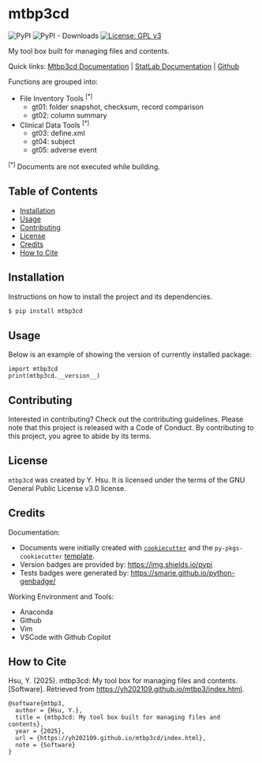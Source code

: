 # mtbp3cd

![PyPI](https://img.shields.io/pypi/v/mtbp3cd?label=pypi%20package)
![PyPI - Downloads](https://img.shields.io/pypi/dm/mtbp3cd)
[![License: GPL v3](https://img.shields.io/badge/License-GPLv3-blue.svg)](https://www.gnu.org/licenses/gpl-3.0)

My tool box built for managing files and contents.

Quick links: 
[Mtbp3cd Documentation](https://yh202109.github.io/mtbp3cd/index.html) |
[StatLab Documentation](https://yh202109.github.io/mtbp3Lab/index.html) |
[Github](https://github.com/yh202109/mtbp3cd) 

Functions are grouped into:

- File Inventory Tools <sup>[*]</sup>
  - gt01: folder snapshot, checksum, record comparison
  - gt02: column summary 
- Clinical Data Tools <sup>[*]</sup>
  - gt03: define.xml
  - gt04: subject
  - gt05: adverse event

<sup>[*]</sup> Documents are not executed while building.

## Table of Contents

- [Installation](#installation)
- [Usage](#usage)
- [Contributing](#contributing)
- [License](#license) 
- [Credits](#credits) 
- [How to Cite](#how-to-cite) 

## Installation

Instructions on how to install the project and its dependencies.

```bash
$ pip install mtbp3cd
```

## Usage

Below is an example of showing the version of currently installed package:

``` 
import mtbp3cd
print(mtbp3cd.__version__)
``` 

## Contributing

Interested in contributing? Check out the contributing guidelines. Please note that this project is released with a Code of Conduct. By contributing to this project, you agree to abide by its terms.

## License

`mtbp3cd` was created by Y. Hsu. It is licensed under the terms of the GNU General Public License v3.0 license.


## Credits

Documentation: 

- Documents were initially created with [`cookiecutter`](https://cookiecutter.readthedocs.io/en/latest/) and the `py-pkgs-cookiecutter` [template](https://github.com/py-pkgs/py-pkgs-cookiecutter).
- Version badges are provided by: https://img.shields.io/pypi
- Tests badges were generated by: https://smarie.github.io/python-genbadge/

Working Environment and Tools:

- Anaconda
- Github 
- Vim
- VSCode with Github Copilot


## How to Cite 

Hsu, Y. (2025). mtbp3cd: My tool box for managing files and contents. [Software]. Retrieved from https://yh202109.github.io/mtbp3/index.html.

```
@software{mtbp3,
  author = {Hsu, Y.},
  title = {mtbp3cd: My tool box built for managing files and contents},
  year = {2025},
  url = {https://yh202109.github.io/mtbp3cd/index.html},
  note = {Software}
}
```
